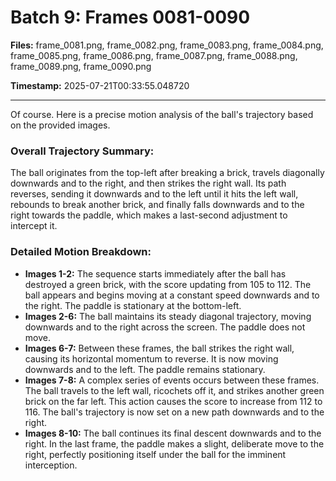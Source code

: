 # Batch 9: Frames 0081-0090

**Files:** frame_0081.png, frame_0082.png, frame_0083.png, frame_0084.png, frame_0085.png, frame_0086.png, frame_0087.png, frame_0088.png, frame_0089.png, frame_0090.png

**Timestamp:** 2025-07-21T00:33:55.048720

---

Of course. Here is a precise motion analysis of the ball's trajectory based on the provided images.

### Overall Trajectory Summary:
The ball originates from the top-left after breaking a brick, travels diagonally downwards and to the right, and then strikes the right wall. Its path reverses, sending it downwards and to the left until it hits the left wall, rebounds to break another brick, and finally falls downwards and to the right towards the paddle, which makes a last-second adjustment to intercept it.

### Detailed Motion Breakdown:
*   **Images 1-2:** The sequence starts immediately after the ball has destroyed a green brick, with the score updating from 105 to 112. The ball appears and begins moving at a constant speed downwards and to the right. The paddle is stationary at the bottom-left.
*   **Images 2-6:** The ball maintains its steady diagonal trajectory, moving downwards and to the right across the screen. The paddle does not move.
*   **Images 6-7:** Between these frames, the ball strikes the right wall, causing its horizontal momentum to reverse. It is now moving downwards and to the left. The paddle remains stationary.
*   **Images 7-8:** A complex series of events occurs between these frames. The ball travels to the left wall, ricochets off it, and strikes another green brick on the far left. This action causes the score to increase from 112 to 116. The ball's trajectory is now set on a new path downwards and to the right.
*   **Images 8-10:** The ball continues its final descent downwards and to the right. In the last frame, the paddle makes a slight, deliberate move to the right, perfectly positioning itself under the ball for the imminent interception.
